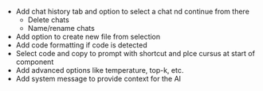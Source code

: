 - Add chat history tab and option to select a chat nd continue from there
    - Delete chats
    - Name/rename chats
- Add option to create new file from selection
- Add code formatting if code is detected
- Select code and copy to prompt with shortcut and plce cursus at start of component
- Add advanced options like temperature, top-k, etc.
- Add system message to provide context for the AI

